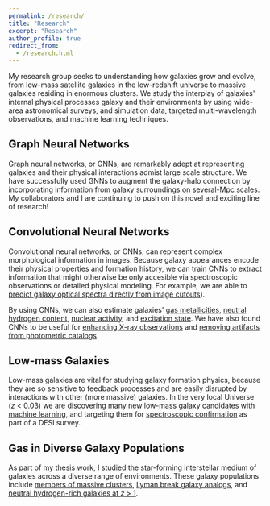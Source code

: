 ```yaml
---
permalink: /research/
title: "Research"
excerpt: "Research"
author_profile: true
redirect_from: 
  - /research.html
---
```


My research group seeks to understanding how galaxies grow and evolve, from low-mass satellite galaxies in the low-redshift universe to massive galaxies residing in enormous clusters. We study the interplay of galaxies' internal physical processes galaxy and their environments by using wide-area astronomical surveys, and simulation data, targeted multi-wavelength observations, and machine learning techniques.

## Graph Neural Networks

Graph neural networks, or GNNs, are remarkably adept at representing galaxies and their physical interactions admist large scale structure. We have successfully used GNNs to augment the galaxy-halo connection by incorporating information from galaxy surroundings on [several-Mpc scales](files/GNN-poster.pdf). My collaborators and I are continuing to push on this novel and exciting line of research!

## Convolutional Neural Networks

Convolutional neural networks, or CNNs, can represent complex morphological information in images. Because galaxy appearances encode their physical properties and formation history, we can train CNNs to extract information that might otherwise be only accesible via spectroscopic observations or detailed physical modeling. For example, we are able to [predict galaxy optical spectra directly from image cutouts](https://ui.adsabs.harvard.edu/abs/2020arXiv200912318W/abstract)). 

By using CNNs, we can also estimate galaxies' [gas metallicities](https://ui.adsabs.harvard.edu/abs/2019MNRAS.484.4683W/abstract), [neutral hydrogen content](https://ui.adsabs.harvard.edu/abs/2020ApJ...900..142W/abstract), [nuclear activity](https://ui.adsabs.harvard.edu/abs/2021ApJ...914..142H/abstract), and [excitation state](https://ui.adsabs.harvard.edu/abs/2022arXiv221207881G/abstract). We have also found CNNs to be useful for [enhancing X-ray observations](https://ui.adsabs.harvard.edu/abs/2022ApJ...940...60S/abstract) and [removing artifacts from photometric catalogs](https://ui.adsabs.harvard.edu/abs/2023AJ....165..123D/abstract).

## Low-mass Galaxies
Low-mass galaxies are vital for studying galaxy formation physics, because they are so sensitive to feedback processes and are easily disrupted by interactions with other (more massive) galaxies. In the very local Universe (*z* < 0.03) we are discovering many new low-mass galaxy candidates with [machine learning](https://ui.adsabs.harvard.edu/abs/2022ApJ...927..121W/abstract), and targeting them for [spectroscopic confirmation](https://ui.adsabs.harvard.edu/abs/2022arXiv221207433D/abstract) as part of a DESI survey.


## Gas in Diverse Galaxy Populations
As part of [my thesis work](https://rucore.libraries.rutgers.edu/rutgers-lib/62065/), I studied the star-forming interstellar medium of galaxies across a diverse range of environments. These galaxy populations include [members of massive clusters](https://ui.adsabs.harvard.edu/abs/2018ApJ...853..195W/abstract), [Lyman break galaxy analogs](https://ui.adsabs.harvard.edu/abs/2019ApJ...887..251W/abstract), and [neutral hydrogen-rich galaxies at *z* > 1](https://ui.adsabs.harvard.edu/abs/2016mks..confE...4B/abstract).

